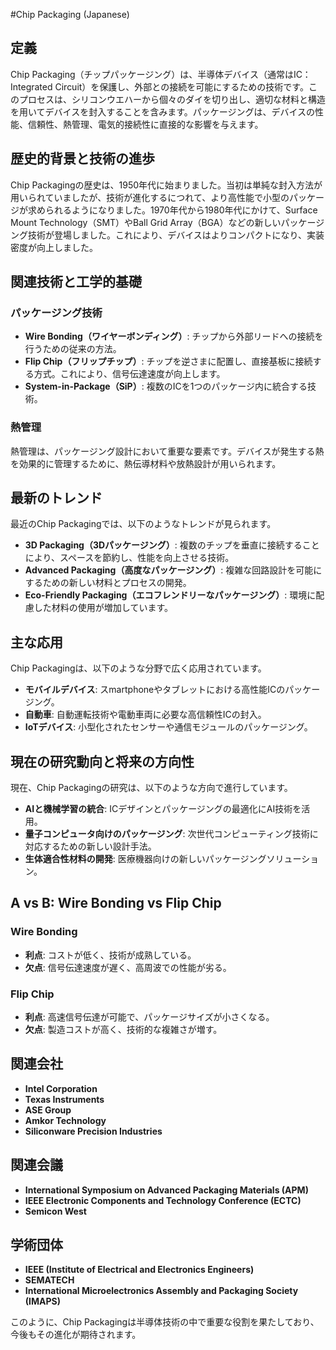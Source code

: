 #Chip Packaging (Japanese)

## 定義
Chip Packaging（チップパッケージング）は、半導体デバイス（通常はIC：Integrated Circuit）を保護し、外部との接続を可能にするための技術です。このプロセスは、シリコンウエハーから個々のダイを切り出し、適切な材料と構造を用いてデバイスを封入することを含みます。パッケージングは、デバイスの性能、信頼性、熱管理、電気的接続性に直接的な影響を与えます。

## 歴史的背景と技術の進歩
Chip Packagingの歴史は、1950年代に始まりました。当初は単純な封入方法が用いられていましたが、技術が進化するにつれて、より高性能で小型のパッケージが求められるようになりました。1970年代から1980年代にかけて、Surface Mount Technology（SMT）やBall Grid Array（BGA）などの新しいパッケージング技術が登場しました。これにより、デバイスはよりコンパクトになり、実装密度が向上しました。

## 関連技術と工学的基礎
### パッケージング技術
- **Wire Bonding（ワイヤーボンディング）**: チップから外部リードへの接続を行うための従来の方法。
- **Flip Chip（フリップチップ）**: チップを逆さまに配置し、直接基板に接続する方式。これにより、信号伝達速度が向上します。
- **System-in-Package（SiP）**: 複数のICを1つのパッケージ内に統合する技術。

### 熱管理
熱管理は、パッケージング設計において重要な要素です。デバイスが発生する熱を効果的に管理するために、熱伝導材料や放熱設計が用いられます。

## 最新のトレンド
最近のChip Packagingでは、以下のようなトレンドが見られます。
- **3D Packaging（3Dパッケージング）**: 複数のチップを垂直に接続することにより、スペースを節約し、性能を向上させる技術。
- **Advanced Packaging（高度なパッケージング）**: 複雑な回路設計を可能にするための新しい材料とプロセスの開発。
- **Eco-Friendly Packaging（エコフレンドリーなパッケージング）**: 環境に配慮した材料の使用が増加しています。

## 主な応用
Chip Packagingは、以下のような分野で広く応用されています。
- **モバイルデバイス**: スmartphoneやタブレットにおける高性能ICのパッケージング。
- **自動車**: 自動運転技術や電動車両に必要な高信頼性ICの封入。
- **IoTデバイス**: 小型化されたセンサーや通信モジュールのパッケージング。

## 現在の研究動向と将来の方向性
現在、Chip Packagingの研究は、以下のような方向で進行しています。
- **AIと機械学習の統合**: ICデザインとパッケージングの最適化にAI技術を活用。
- **量子コンピュータ向けのパッケージング**: 次世代コンピューティング技術に対応するための新しい設計手法。
- **生体適合性材料の開発**: 医療機器向けの新しいパッケージングソリューション。

## A vs B: Wire Bonding vs Flip Chip
### Wire Bonding
- **利点**: コストが低く、技術が成熟している。
- **欠点**: 信号伝達速度が遅く、高周波での性能が劣る。

### Flip Chip
- **利点**: 高速信号伝達が可能で、パッケージサイズが小さくなる。
- **欠点**: 製造コストが高く、技術的な複雑さが増す。

## 関連会社
- **Intel Corporation**
- **Texas Instruments**
- **ASE Group**
- **Amkor Technology**
- **Siliconware Precision Industries**

## 関連会議
- **International Symposium on Advanced Packaging Materials (APM)**
- **IEEE Electronic Components and Technology Conference (ECTC)**
- **Semicon West**

## 学術団体
- **IEEE (Institute of Electrical and Electronics Engineers)**
- **SEMATECH**
- **International Microelectronics Assembly and Packaging Society (IMAPS)**

このように、Chip Packagingは半導体技術の中で重要な役割を果たしており、今後もその進化が期待されます。
